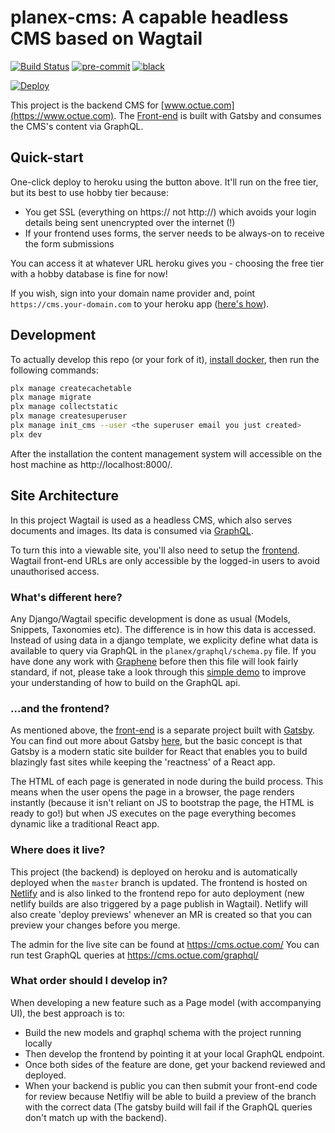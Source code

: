planex-cms: A capable headless CMS based on Wagtail
====================

[![Build Status](https://travis-ci.com/octue/planex-cms.svg?branch=master)](https://travis-ci.com/octue/planex-cms)
[![pre-commit](https://img.shields.io/badge/pre--commit-enabled-brightgreen?logo=pre-commit&logoColor=white)](https://github.com/pre-commit/pre-commit)
[![black](https://img.shields.io/badge/code%20style-black-000000.svg)](https://github.com/ambv/black)

[![Deploy](https://www.herokucdn.com/deploy/button.svg)](https://heroku.com/deploy?template=https://github.com/octue/planex-cms)

This project is the backend CMS for [www.octue.com](https://www.octue.com). The [Front-end](https://github.com/octue/planex/) is built with Gatsby and consumes the CMS's content via GraphQL.

Quick-start
-----------

One-click deploy to heroku using the button above. It'll run on the free tier, but its best to use hobby tier because:
 - You get SSL (everything on https:// not http://) which avoids your login details being sent unencrypted over the internet (!)
 - If your frontend uses forms, the server needs to be always-on to receive the form submissions

You can access it at whatever URL heroku gives you - choosing the free tier with a hobby database is fine for now!

If you wish, sign into your domain name provider and, point `https://cms.your-domain.com` to your heroku app ([here's how](https://medium.com/@imranhsayed/adding-your-custom-domain-to-heroku-app-cdd68d2db67f)).


Development
-----------

To actually develop this repo (or your fork of it), [install docker](https://docs.docker.com/engine/install/), then run the following commands:

```bash
plx manage createcachetable
plx manage migrate
plx manage collectstatic
plx manage createsuperuser
plx manage init_cms --user <the superuser email you just created>
plx dev
```

After the installation the content management system will accessible on the host machine as http://localhost:8000/.


Site Architecture
-----------------

In this project Wagtail is used as a headless CMS, which also serves documents and images.
Its data is consumed via [GraphQL](https://graphql.org/).

To turn this into a viewable site, you'll also need to setup the [frontend](https://github.com/octue/planex/). Wagtail
front-end URLs are only accessible by the logged-in users to avoid unauthorised access.

### What's different here?

Any Django/Wagtail specific development is done as usual (Models, Snippets, Taxonomies etc). The difference is in how this data is accessed. Instead of using data in a django template, we explicity define what data is available to query via GraphQL in the `planex/graphql/schema.py` file. If you have done any work with [Graphene](https://docs.graphene-python.org/en/latest/) before then this file will look fairly standard, if not, please take a look through this [simple demo](https://docs.graphene-python.org/projects/django/en/latest/tutorial-plain/) to improve your understanding of how to build on the GraphQL api.


### ...and the frontend?

As mentioned above, the [front-end](https://github.com/octue/planex/) is a separate project built with [Gatsby](https://www.gatsbyjs.org/). You can find out more about Gatsby [here](https://www.gatsbyjs.org/docs/behind-the-scenes/), but the basic concept is that Gatsby is a modern static site builder for React that enables you to build blazingly fast sites while keeping the 'reactness' of a React app.

The HTML of each page is generated in node during the build process. This means when the user opens the page in a browser, the page renders instantly (because it isn't reliant on JS to bootstrap the page, the HTML is ready to go!) but when JS executes on the page everything becomes dynamic like a traditional React app.


### Where does it live?

This project (the backend) is deployed on heroku and is automatically deployed when the `master` branch is updated. The frontend is hosted on [Netlify](https://www.netlify.com/) and is also linked to the frontend repo for auto deployment (new netlify builds are also triggered by a page publish in Wagtail). Netlify will also create 'deploy previews' whenever an MR is created so that you can preview your changes before you merge.

The admin for the live site can be found at https://cms.octue.com/
You can run test GraphQL queries at https://cms.octue.com/graphql/


### What order should I develop in?

When developing a new feature such as a Page model (with accompanying UI), the best approach is to:
 - Build the new models and graphql schema with the project running locally
 - Then develop the frontend by pointing it at your local GraphQL endpoint.
 - Once both sides of the feature are done, get your backend reviewed and deployed.
 - When your backend is public you can then submit your front-end code for review because Netlfiy will be
 able to build a preview of the branch with the correct data (The gatsby build will fail if the GraphQL queries don't
 match up with the backend).
